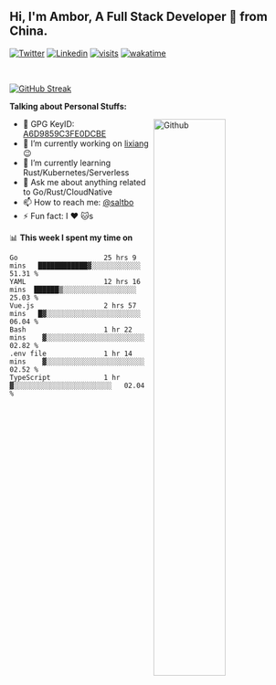 ## Hi, I'm Ambor, A Full Stack Developer 🚀 from China.

[![Twitter](https://img.shields.io/badge/-saltbo-1ca0f1?style=flat&logo=twitter&logoColor=white)](https://twitter.com/rdsaltbo)
[![Linkedin](https://img.shields.io/badge/-saltbo-blue?style=flat&logo=Linkedin&logoColor=white)](https://www.linkedin.com/in/saltbo/)
[![visits](https://visitor.vercel.app/page/saltbo?color=light-green)](https://github.com/saltbo/)
[![wakatime](https://wakatime.com/badge/user/f82b1c77-faab-48cd-aef5-a12c0aff104b.svg)](https://wakatime.com/@f82b1c77-faab-48cd-aef5-a12c0aff104b)

&nbsp;  

[![GitHub Streak](http://github-readme-streak-stats.herokuapp.com?user=saltbo&hide_border=true&date_format=M%20j%5B%2C%20Y%5D)](https://git.io/streak-stats)

**Talking about Personal Stuffs:**
<!-- Any image aligned to the right. Beware the width  -->
<img width="50%" align="right" alt="Github" src="https://raw.githubusercontent.com/saltbo/saltbo/master/images/git-header.svg" />

- 🤘 GPG KeyID: [A6D9859C3FE0DCBE](https://saltbo.cn/pgp_keys.asc)
- 🔭 I’m currently working on [lixiang](https://www.lixiang.com/) :wink:
- 🌱 I’m currently learning Rust/Kubernetes/Serverless
- 💬 Ask me about anything related to Go/Rust/CloudNative
- 📫 How to reach me: [@saltbo](https://t.me/saltbo)
- ⚡ Fun fact: I :heart: :cat:s


📊 **This week I spent my time on**
<!--START_SECTION:waka-->

```text
Go                     25 hrs 9 mins   ████████████▓░░░░░░░░░░░░   51.31 %
YAML                   12 hrs 16 mins  ██████▒░░░░░░░░░░░░░░░░░░   25.03 %
Vue.js                 2 hrs 57 mins   █▓░░░░░░░░░░░░░░░░░░░░░░░   06.04 %
Bash                   1 hr 22 mins    ▓░░░░░░░░░░░░░░░░░░░░░░░░   02.82 %
.env file              1 hr 14 mins    ▓░░░░░░░░░░░░░░░░░░░░░░░░   02.52 %
TypeScript             1 hr            ▓░░░░░░░░░░░░░░░░░░░░░░░░   02.04 %
```

<!--END_SECTION:waka-->

